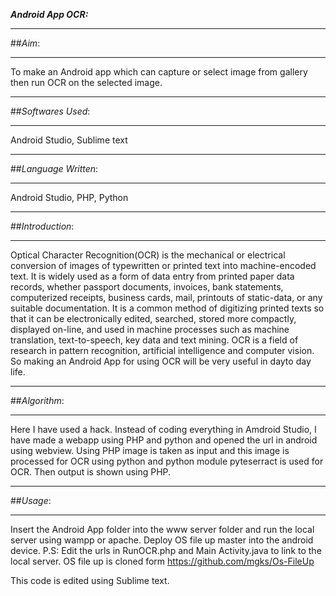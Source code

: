 ***Android App OCR:***

----------
##*Aim*:

----------

To make an Android app which can capture or select image from gallery then run OCR on the selected image.

-------------
##*Softwares Used*:

-------------

Android Studio, Sublime text

-------------
##*Language Written*:

-------------

Android Studio, PHP, Python 


-------------
##*Introduction*:

-------------
Optical Character Recognition(OCR) is the mechanical  or electrical conversion of images of typewritten or printed text into machine-encoded text. It is widely used as a form of data entry from printed paper data records, whether passport documents, invoices, bank statements, computerized receipts, business cards, mail, printouts of static-data, or any suitable documentation. It is a common method of digitizing printed texts so that it can be electronically edited, searched, stored more compactly, displayed on-line, and used in machine processes such as machine translation, text-to-speech, key data and text mining. OCR is a field of research in pattern recognition, artificial intelligence and computer vision. So making an Android App for using OCR will be very useful in dayto day life.



-------------
##*Algorithm*:

-------------

Here I have used a hack. Instead of coding everything in Amdroid Studio, I have made a webapp using PHP and python and opened the url in android using webview. Using PHP image is taken as input and this image is processed for OCR using python and python module pyteserract is used for OCR. Then output is shown using PHP.

-------------
##*Usage*:

-------------

Insert the Android App folder into the www server folder and run the local server using wampp or apache. Deploy OS file up master into the android device.
P.S: Edit the urls in RunOCR.php and Main Activity.java to link to the local server. OS file up is cloned form https://github.com/mgks/Os-FileUp

This code is edited using Sublime text.
